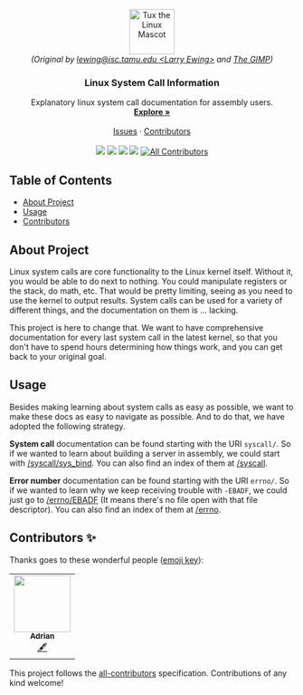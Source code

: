 <p align="center">
  <a href="https://github.com/AdrianGjerstad/linux-syscall-info">
    <img src="https://upload.wikimedia.org/wikipedia/commons/a/af/Tux.png" width="80" alt="Tux the Linux Mascot" title="Tux, The Linux Mascot"></img><br/>
  </a>
  <i>(Original by <a href="mailto:lewing@isc.tamu.edu">lewing@isc.tamu.edu &lt;Larry Ewing&gt;</a> and <a href="https://en.wikipedia.org/wiki/GIMP">The GIMP</a>)</i>
  
  <h3 align="center">Linux System Call Information</h3>
  
  <p align="center">
    Explanatory linux system call documentation for assembly users.
    <br/>
    <a href="https://adriangjerstad.github.io/linux-syscall-info"><strong>Explore »</strong></a>
    <br/>
    <br/>
    <a href="https://github.com/AdrianGjerstad/linux-syscall-info/issues">Issues</a>
    &middot;
    <a href="#contributors-">Contributors</a>
    <br/>
    <br/>
    <a href="https://github.com/AdrianGjerstad/linux-syscall-info/network/members">
    <img src="https://img.shields.io/github/forks/AdrianGjerstad/linux-syscall-info.svg?style=flat-square"></a>
    <a href="https://github.com/AdrianGjerstad/linux-syscall-info/stargazers">
    <img src="https://img.shields.io/github/stars/AdrianGjerstad/linux-syscall-info.svg?style=flat-square"></a>
    <a href="https://github.com/AdrianGjerstad/linux-syscall-info/issues">
    <img src="https://img.shields.io/github/issues/AdrianGjerstad/linux-syscall-info.svg?style=flat-square"></a>
    <a href="https://github.com/AdrianGjerstad/linux-syscall-info/blob/main/LICENSE">
    <img src="https://img.shields.io/github/license/AdrianGjerstad/linux-syscall-info?style=flat-square"></a>
    <!-- ALL-CONTRIBUTORS-BADGE:START - Do not remove or modify this section -->
    <a href="#contributors-">
    <img src="https://img.shields.io/badge/all_contributors-1-orange.svg?style=flat-square" alt="All Contributors"></a>
    <!-- ALL-CONTRIBUTORS-BADGE:END -->
  </p>
</p>

## Table of Contents

- [About Project](#about-project)
- [Usage](#usage)
- [Contributors](#contributors-)

## About Project

Linux system calls are core functionality to the Linux kernel itself. Without it, you would be able to do next to nothing. You could manipulate registers or the stack, do math, etc. That would be pretty limiting, seeing as you need to use the kernel to output results. System calls can be used for a variety of different things, and the documentation on them is ... lacking.

This project is here to change that. We want to have comprehensive documentation for every last system call in the latest kernel, so that you don't have to spend hours determining how things work, and you can get back to your original goal.

## Usage

Besides making learning about system calls as easy as possible, we want to make these docs as easy to navigate as possible. And to do that, we have adopted the following strategy.

**System call** documentation can be found starting with the URI `syscall/`. So if we wanted to learn about building a server in assembly, we could start with [/syscall/sys_bind](https://adriangjerstad.github.io/linux-syscall-info/syscall/sys_bind). You can also find an index of them at [/syscall](https://adriangjerstad.github.io/linux-syscall-info/syscall).

**Error number** documentation can be found starting with the URI `errno/`. So if we wanted to learn why we keep receiving trouble with `-EBADF`, we could just go to [/errno/EBADF](https://adriangjerstad.github.io/linux-syscall-info/errno/EBADF) (It means there's no file open with that file descriptor). You can also find an index of them at [/errno](https://adriangjerstad.github.io/linux-syscall-info/errno).

## Contributors ✨

Thanks goes to these wonderful people ([emoji key](https://allcontributors.org/docs/en/emoji-key)):

<!-- ALL-CONTRIBUTORS-LIST:START - Do not remove or modify this section -->
<!-- prettier-ignore-start -->
<!-- markdownlint-disable -->
<table>
  <tr>
    <td align="center"><a href="https://github.com/AdrianGjerstad"><img src="https://avatars2.githubusercontent.com/u/48812634?v=4" width="100px;" alt=""/><br /><sub><b>Adrian</b></sub></a><br /><a href="#content-adriangjerstad" title="Content">🖋</a></td>
  </tr>
</table>

<!-- markdownlint-enable -->
<!-- prettier-ignore-end -->
<!-- ALL-CONTRIBUTORS-LIST:END -->

This project follows the [all-contributors](https://github.com/all-contributors/all-contributors) specification. Contributions of any kind welcome!

